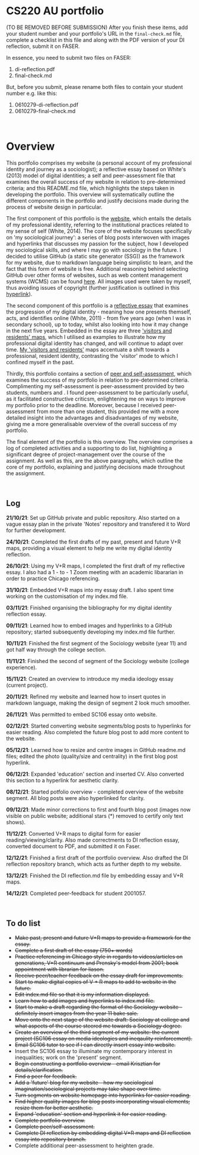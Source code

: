 # CS220 AU portfolio

(TO BE REMOVED BEFORE SUBMISSION) After you finish these items, add your student number and your portfolio's URL in the `final-check.md` file, complete a checklist in this file and along with the PDF version of your DI reflection, submit it on FASER. 

In essence, you need to submit two files on FASER:

1. di-reflection.pdf
2. final-check.md

But, before you submit, please rename both files to contain your student number e.g. like this:

1. 0610279-di-reflection.pdf
2. 0610279-final-check.md

<br> 

# Overview

This portfolio comprises my website (a personal account of my professional identity and journey as a sociologist); a reflective essay based on White's (2013) model of digital identities; a self and peer-assessment file that examines the overall success of my website in relation to pre-determined criteria; and this README.md file, which highlights the steps taken in developing the portfolio. This overview will systematically outline the different components in the portfolio and justify decisions made during the process of website design in particular.

The first component of this portfolio is the [website](https://2103461.github.io/CS220-AU-portfolio/), which entails the details of my professional identity, referring to the institutional practices related to my sense of self (White, 2014). The core of the website focuses specifically on 'my sociological journey': a series of blog posts interwoven with images and hyperlinks that discusses my passion for the subject, how I developed my sociological skills, and where I may go with sociology in the future. I decided to utilise GitHub (a static site generator (SSG)) as the framework for my website, due to markdown language being simplistic to learn, and the fact that this form of website is free. Additional reasoning behind selecting GitHub over other forms of websites, such as web content management systems (WCMS) can be found [here](2021-12-08-GitHub-justification.md). All images used were taken by myself, thus avoiding issues of copyright (further justification is outlined in this [hyperlink](2021-12-08-image-justification.md)). 

The second component of this portfolio is a [reflective essay]() that examines the progression of my digital identity - meaning how one presents themself, acts, and identifies online (White, 2011) - from five years ago (when I was in secondary school), up to today, whilst also looking into how it may change in the next five years. Embedded in the essay are three ['visitors and residents' maps](http://daveowhite.com/vandr/), which I utilised as examples to illustrate how my professional digital identity has changed, and will continue to adapt over time. [My 'visitors and residents'](di-reflection.md) maps accentuate a shift towards a professional, resident identity, contrasting the 'visitor' mode to which I confined myself in the past.

Thirdly, this portfolio contains a section of [peer and self-assessment](assessement.md), which examines the success of my portfolio in relation to pre-determined criteria. Complimenting my self-assessment is peer-assessment provided by two students, numbers  and  . I found peer-assessment to be particularly useful, as it facilitated constructive criticsm, enlightening me on ways to improve my portfolio prior to the deadline. Moreover, because I received peer-assessment from more than one student, this provided me with a more detailed insight into the advantages and disadvantages of my website, giving me a more generalisable overview of the overall success of my portfolio.

The final element of the portfolio is this overview. The overview comprises a log of completed activities and a supporting to do list, highlighting a significant degree of project-management over the course of the assignment. As well as this, are the above paragraphs, which outline the core of my portfolio, explaining and justifying decisions made throughout the assignment.

<br> 

## Log
**21/10/21**: Set up GitHub private and public repository. Also started on a vague essay plan in the private 'Notes' repository and transfered it to Word for further development.

**24/10/21**: Completed the first drafts of my past, present and future V+R maps, providing a visual element to help me write my digital identity reflection.

**26/10/21**: Using my V+R maps, I completed the first draft of my reflective essay. I also had a 1 - to - 1 Zoom meeting with an academic libararian in order to practice Chicago referencing.

**31/10/21**: Embedded V+R maps into my essay draft. I also spent time working on the customisation of my index.md file.

**03/11/21**: Finished organising the bibliography for my digital identity reflection essay.

**09/11/21**: Learned how to embed images and hyperlinks to a GitHub repository; started subsequently developing my index.md file further.

**10/11/21**: Finished the first segment of the Sociology website (year 11) and got half way through the college section.

**11/11/21**: Finished the second of segment of the Sociology website (college experience).

**15/11/21**: Created an overview to introduce my media ideology essay (current project).

**20/11/21**: Refined my website and learned how to insert quotes in markdown language, making the design of segment 2 look much smoother.

**26/11/21**: Was permitted to embed SC106 essay onto website.

**02/12/21**: Started converting website segments/blog posts to hyperlinks for easier reading. Also completed the future blog post to add more content to the website.

**05/12/21**: Learned how to resize and centre images in GitHub readme.md files; edited the photo (quality/size and centrality) in the first blog post hyperlink.

**06/12/21**: Expanded 'education' section and inserted CV. Also converted this section to a hyperlink for aesthetic clarity.

**08/12/21**: Started potfolio overview - completed overview of the website segment. All blog posts were also hyperlinked for clarity.

**09/12/21**: Made minor corrections to first and fourth blog post (images now visible on public website; additional stars (*) removed to certify only text shows).

**11/12/21**: Converted V+R maps to digital form for easier reading/viewing/clarity. Also made correctments to DI reflection essay, converted document to PDF, and submitted it on Faser.

**12/12/21**: Finished a first draft of the portfolio overview. Also drafted the DI reflection repository branch, which acts as further depth to my website.

**13/12/21**: Finished the DI reflection.md file by embedding essay and V+R maps.

**14/12/21**: Completed peer-feedback for student 2001057.

<br>

## To do list
- ~~Make past, present and future V+R maps to provide a framework for the essay.~~
- ~~Complete a first draft of the essay (750+ words)~~
- ~~Practice referencing in Chicago style in regards to videos/articles on generations, V+R continuum and Prensky's model from 2001; book appointment with librarian for liason.~~ 
- ~~Receive peer/teacher feedback on the essay draft for improvements.~~
- ~~Start to make digital copies of V + R maps to add to website in the future.~~
- ~~Edit index.md file so that it is my information displayed.~~
- ~~Learn how to add images and hyperlinks to index.md file.~~
- ~~Start to make a draft regarding the format of the Sociology website - definitely  insert images from the year 11 bake sale.~~
- ~~Move onto the next stage of the website draft: Sociology at college and what aspects of the course steered me towards a Sociology degree.~~
- ~~Create an overview of the third segment of my website: the current project (SC106 essay on media ideologies and ineqaulity reinforcement).~~
- ~~Email SC106 tutor to see if I can directly insert essay into website.~~
- Insert the SC106 essay to illuminate my contemporary interest in inequalities; work on the 'present' segment.
- ~~Begin constructing a portfolio overview - email Krisztian for details/clarification.~~
- ~~Find a peer for feedback.~~
- ~~Add a 'future' blog for my website - how my sociological imagination/sociological projects may take shape over time.~~
- ~~Turn segments on website homepage into hyperlinks for easier reading.~~
- ~~Find higher quality images for blog posts incorporating visual elements; resize them for better aesthetic.~~
- ~~Expand 'education' section and hyperlink it for easier reading.~~
- ~~Complete portfolio overview.~~
- ~~Complete peer/self-assessment.~~
- ~~Complete DI reflection by embedding digital V+R maps and DI reflection essay into repository branch.~~
- Complete additional peer-assessment to heighten grade.

<br>
